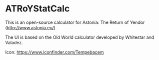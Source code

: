 # ATRoYStatCalc

This is an open-source calculator for Astonia: The Return of Yendor (http://www.astonia.eu/).

The UI is based on the Old World calculator developed by Whitestar and Valadez.

Icon: https://www.iconfinder.com/Tempebacem
